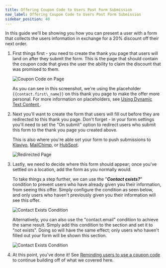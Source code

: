 ```yaml
---
title: Offering Coupon Code to Users Post Form Submission
nav_label: Offering Coupon Code to Users Post Form Submission
sidebar_position: 40
---
```


In this guide we'll be showing you how you can present a user with a form that collects the users information in
exchange for a 20% discount off their next order.

1. First things first - you need to create the thank you page that users will land on after they submit the form. This
   is the page that should contain the coupon code that gives the user the ability to claim the discount that was
   promised to them.

   ![Coupon Code on Page](/assets/studio/screely-1656450735291.png)

   As you can see in this screenshot, we're using the placeholder `{{contact.first\_name}}` on this thank you page to make
   the offer more personal. For more information on placeholders, see [Using Dynamic Text Content
   ](/docs/studio/content/advanced-page-editing/Using-Dynamic-Text-Content).

2. Next you'll want to create the form that users will fill out before they are redirected to this thank you page. Don't
   forget - in your form settings you'll need to set the "On submit" option to redirect users who submit this form to
   the thank you page you created above.

   This is also where you're able set your form to push submissions
   to [Klaviyo](/docs/studio/Integrations/Klaviyo-Overview-and-Integration-Guide), [MailChimp](/docs/studio/Integrations/Integrating-Mailchimp),
   or [HubSpot](/docs/studio/Integrations/Integrating-HubSpot).

   ![Redirected Page](/assets/studio/screely-1656451010050.png)

3. Lastly, we need to decide where this form should appear; once you've settled on a location, add the form as you
   normally would.

   To take things a step further, we can use the "***Contact exists?***" condition to prevent users who have already
   given you their information, from seeing this offer. Simply configure the condition as seen below, and only users who
   haven't previously given you their information will see this offer.

   ![Contact Exists Condition](/assets/studio/screely-1656451362908.png)

   Alternatively, you can also use the "contact.email" condition to achieve the same result. Simply add this condition
   to the section and set it to "not exists". Doing so will have the same effect; only users who haven't filled out your
   form will be shown this section.

   ![Contact Exists Condition](/assets/studio/screely-1656602101360.png)

4. At this point, you've done it! See [Reminding users to use a coupon code](/docs/studio/developers/eCommerce/Reminding-users-to-use-a-coupon-code) to continue
   building off of what we covered here.
